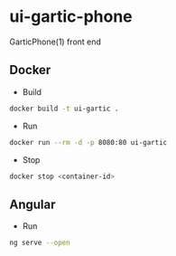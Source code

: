 # ui-gartic-phone

GarticPhone(1) front end 

## Docker

- Build 

```sh
docker build -t ui-gartic .
```

- Run

```sh
docker run --rm -d -p 8080:80 ui-gartic
```

- Stop

```sh
docker stop <container-id>
```

## Angular

- Run   

```sh
ng serve --open
```